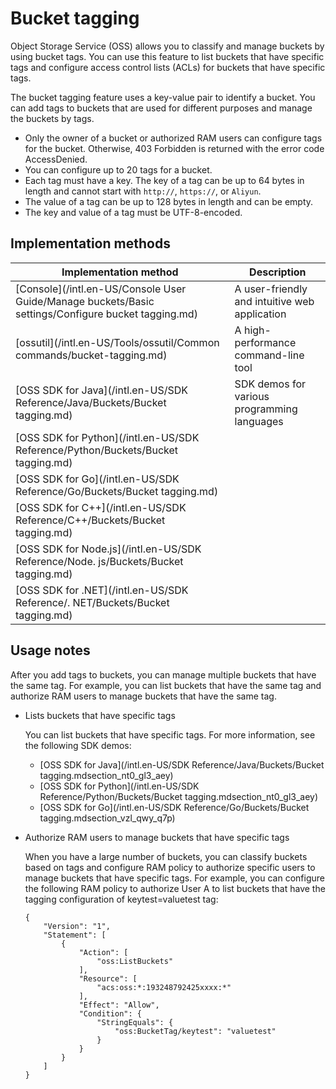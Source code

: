 # Bucket tagging

Object Storage Service \(OSS\) allows you to classify and manage buckets by using bucket tags. You can use this feature to list buckets that have specific tags and configure access control lists \(ACLs\) for buckets that have specific tags.

The bucket tagging feature uses a key-value pair to identify a bucket. You can add tags to buckets that are used for different purposes and manage the buckets by tags.

-   Only the owner of a bucket or authorized RAM users can configure tags for the bucket. Otherwise, 403 Forbidden is returned with the error code AccessDenied.
-   You can configure up to 20 tags for a bucket.
-   Each tag must have a key. The key of a tag can be up to 64 bytes in length and cannot start with `http://`, `https://`, or `Aliyun`.
-   The value of a tag can be up to 128 bytes in length and can be empty.
-   The key and value of a tag must be UTF-8-encoded.

## Implementation methods

|Implementation method|Description|
|---------------------|-----------|
|[Console](/intl.en-US/Console User Guide/Manage buckets/Basic settings/Configure bucket tagging.md)|A user-friendly and intuitive web application|
|[ossutil](/intl.en-US/Tools/ossutil/Common commands/bucket-tagging.md)|A high-performance command-line tool|
|[OSS SDK for Java](/intl.en-US/SDK Reference/Java/Buckets/Bucket tagging.md)|SDK demos for various programming languages|
|[OSS SDK for Python](/intl.en-US/SDK Reference/Python/Buckets/Bucket tagging.md)|
|[OSS SDK for Go](/intl.en-US/SDK Reference/Go/Buckets/Bucket tagging.md)|
|[OSS SDK for C++](/intl.en-US/SDK Reference/C++/Buckets/Bucket tagging.md)|
|[OSS SDK for Node.js](/intl.en-US/SDK Reference/Node. js/Buckets/Bucket tagging.md)|
|[OSS SDK for .NET](/intl.en-US/SDK Reference/. NET/Buckets/Bucket tagging.md)|

## Usage notes

After you add tags to buckets, you can manage multiple buckets that have the same tag. For example, you can list buckets that have the same tag and authorize RAM users to manage buckets that have the same tag.

-   Lists buckets that have specific tags

    You can list buckets that have specific tags. For more information, see the following SDK demos:

    -   [OSS SDK for Java](/intl.en-US/SDK Reference/Java/Buckets/Bucket tagging.mdsection_nt0_gl3_aey)
    -   [OSS SDK for Python](/intl.en-US/SDK Reference/Python/Buckets/Bucket tagging.mdsection_nt0_gl3_aey)
    -   [OSS SDK for Go](/intl.en-US/SDK Reference/Go/Buckets/Bucket tagging.mdsection_vzl_qwy_q7p)
-   Authorize RAM users to manage buckets that have specific tags

    When you have a large number of buckets, you can classify buckets based on tags and configure RAM policy to authorize specific users to manage buckets that have specific tags. For example, you can configure the following RAM policy to authorize User A to list buckets that have the tagging configuration of keytest=valuetest tag:

    ```
    {
        "Version": "1",
        "Statement": [
            {
                "Action": [
                    "oss:ListBuckets"
                ],
                "Resource": [
                    "acs:oss:*:193248792425xxxx:*"
                ],
                "Effect": "Allow",
                "Condition": {
                    "StringEquals": {
                        "oss:BucketTag/keytest": "valuetest"
                    }
                }
            }
        ]
    }
    ```


